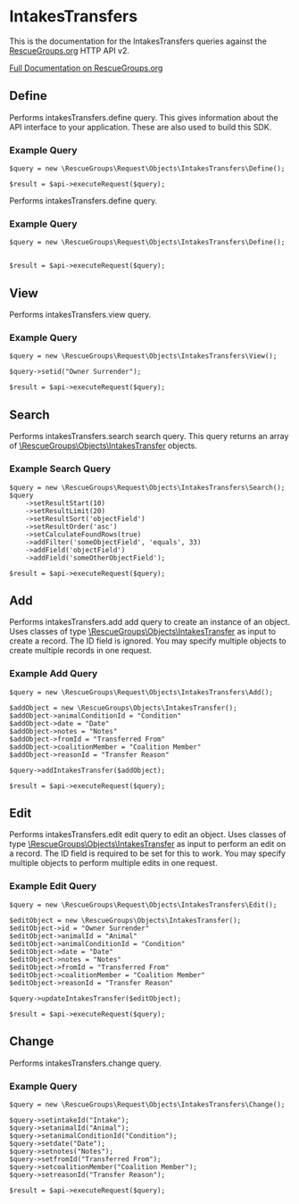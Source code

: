 # IntakesTransfers

This is the documentation for the IntakesTransfers queries against the [RescueGroups.org](https://www.rescuegroups.org/) HTTP API v2.

[Full Documentation on RescueGroups.org](https://userguide.rescuegroups.org/display/APIDG/Object+definitions#Objectdefinitions-intakesTransfers)

## Define
Performs intakesTransfers.define query. This gives information about the API interface to your application. These are also used to build this SDK.

### Example Query

    $query = new \RescueGroups\Request\Objects\IntakesTransfers\Define();

    $result = $api->executeRequest($query);
Performs intakesTransfers.define query.

### Example Query

    $query = new \RescueGroups\Request\Objects\IntakesTransfers\Define();


    $result = $api->executeRequest($query);

## View
Performs intakesTransfers.view query.

### Example Query

    $query = new \RescueGroups\Request\Objects\IntakesTransfers\View();

    $query->setid("Owner Surrender");

    $result = $api->executeRequest($query);

## Search
Performs intakesTransfers.search search query. This query returns an array of [\RescueGroups\Objects\IntakesTransfer](../../../src/Objects/IntakesTransfer.php) objects.

### Example Search Query

    $query = new \RescueGroups\Request\Objects\IntakesTransfers\Search();
    $query
        ->setResultStart(10)
        ->setResultLimit(20)
        ->setResultSort('objectField')
        ->setResultOrder('asc')
        ->setCalculateFoundRows(true)
        ->addFilter('someObjectField', 'equals', 33)
        ->addField('objectField')
        ->addField('someOtherObjectField');

    $result = $api->executeRequest($query);
## Add
Performs intakesTransfers.add add query to create an instance of an object. Uses classes of type [\RescueGroups\Objects\IntakesTransfer](../../../src/Objects/IntakesTransfer.php) as input to create a record. The ID field is ignored. You may specify multiple objects to create multiple records in one request.

### Example Add Query

    $query = new \RescueGroups\Request\Objects\IntakesTransfers\Add();

    $addObject = new \RescueGroups\Objects\IntakesTransfer();
    $addObject->animalConditionId = "Condition"
    $addObject->date = "Date"
    $addObject->notes = "Notes"
    $addObject->fromId = "Transferred From"
    $addObject->coalitionMember = "Coalition Member"
    $addObject->reasonId = "Transfer Reason"

    $query->addIntakesTransfer($addObject);

    $result = $api->executeRequest($query);
## Edit
Performs intakesTransfers.edit edit query to edit an object. Uses classes of type [\RescueGroups\Objects\IntakesTransfer](../../../src/Objects/IntakesTransfer.php) as input to perform an edit on a record. The ID field is required to be set for this to work. You may specify multiple objects to perform multiple edits in one request.

### Example Edit Query

    $query = new \RescueGroups\Request\Objects\IntakesTransfers\Edit();

    $editObject = new \RescueGroups\Objects\IntakesTransfer();
    $editObject->id = "Owner Surrender"
    $editObject->animalId = "Animal"
    $editObject->animalConditionId = "Condition"
    $editObject->date = "Date"
    $editObject->notes = "Notes"
    $editObject->fromId = "Transferred From"
    $editObject->coalitionMember = "Coalition Member"
    $editObject->reasonId = "Transfer Reason"

    $query->updateIntakesTransfer($editObject);

    $result = $api->executeRequest($query);
## Change
Performs intakesTransfers.change query.

### Example Query

    $query = new \RescueGroups\Request\Objects\IntakesTransfers\Change();

    $query->setintakeId("Intake");
    $query->setanimalId("Animal");
    $query->setanimalConditionId("Condition");
    $query->setdate("Date");
    $query->setnotes("Notes");
    $query->setfromId("Transferred From");
    $query->setcoalitionMember("Coalition Member");
    $query->setreasonId("Transfer Reason");

    $result = $api->executeRequest($query);

